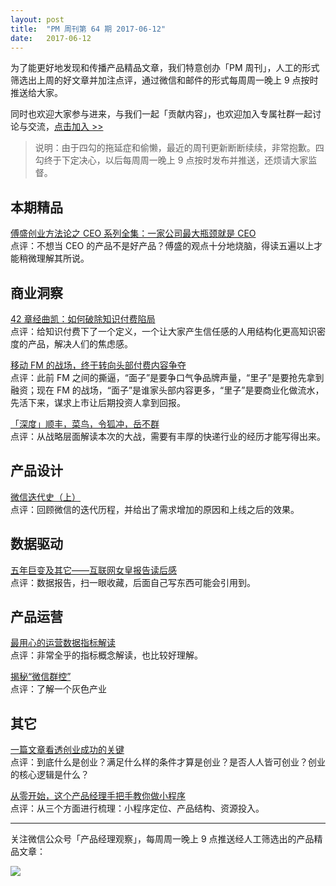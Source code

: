 ```yaml
---
layout: post
title:  "PM 周刊第 64 期 2017-06-12"
date:   2017-06-12
--- 
```


为了能更好地发现和传播产品精品文章，我们特意创办「PM 周刊」，人工的形式筛选出上周的好文章并加注点评，通过微信和邮件的形式每周周一晚上 9 点按时推送给大家。     

同时也欢迎大家参与进来，与我们一起「贡献内容」，也欢迎加入专属社群一起讨论与交流，[点击加入 >>](http://mp.weixin.qq.com/s/w8DK1vV0f3Hpj7u3fCNsiw) 

> 说明：由于四勾的拖延症和偷懒，最近的周刊更新断断续续，非常抱歉。四勾终于下定决心，以后每周周一晚上 9 点按时发布并推送，还烦请大家监督。

## 本期精品  

[傅盛创业方法论之 CEO 系列全集：一家公司最大瓶颈就是 CEO](https://mp.weixin.qq.com/s/rDdlnc1HYOqbQNmCb5w2yA)    
点评：不想当 CEO 的产品不是好产品？傅盛的观点十分地烧脑，得读五遍以上才能稍微理解其所说。   

## 商业洞察 

[42 章经曲凯：如何破除知识付费陷局](https://mp.weixin.qq.com/s/8f3NoWJs0rFUNUiwX2nc1Q)   
点评：给知识付费下了一个定义，一个让大家产生信任感的人用结构化更高知识密度的产品，解决人们的焦虑感。   

[移动 FM 的战场，终于转向头部付费内容争夺](https://mp.weixin.qq.com/s/C1fbck0ewqTDcj3X39i31Q)    
点评：此前 FM 之间的撕逼，“面子”是要争口气争品牌声量，“里子”是要抢先拿到融资；现在 FM 的战场，“面子”是谁家头部内容更多，“里子”是要商业化做流水，先活下来，谋求上市让后期投资人拿到回报。

[「深度」顺丰，菜鸟，令狐冲，岳不群](https://mp.weixin.qq.com/s/2onheFBuDMaO_cinHk0OGQ)    
点评：从战略层面解读本次的大战，需要有丰厚的快递行业的经历才能写得出来。    


## 产品设计  

[微信迭代史（上）](http://www.jianshu.com/p/4a3ad98ccb9a)   
点评：回顾微信的迭代历程，并给出了需求增加的原因和上线之后的效果。   

## 数据驱动

[五年巨变及其它——互联网女皇报告读后感](https://mp.weixin.qq.com/s/aPNRlvwY7d3NQttHH3g7uw)   
点评：数据报告，扫一眼收藏，后面自己写东西可能会引用到。   

## 产品运营

[最用心的运营数据指标解读](https://mp.weixin.qq.com/s/rXarXQvoSDsJPR1-7GwzRw)    
点评：非常全乎的指标概念解读，也比较好理解。   

[揭秘“微信群控”](https://mp.weixin.qq.com/s/r6XLv09DSusjUJdDnrNHHg)    
点评：了解一个灰色产业

## 其它  

[一篇文章看透创业成功的关键](https://mp.weixin.qq.com/s/t2jMzsfbwMKQO58PRzG-5g)   
点评：到底什么是创业？满足什么样的条件才算是创业？是否人人皆可创业？创业的核心逻辑是什么？   

[从零开始，这个产品经理手把手教你做小程序](https://mp.weixin.qq.com/s/kobewb11oaUa4xyC8lJqPQ)    
点评：从三个方面进行梳理：小程序定位、产品结构、资源投入。   
  
---
关注微信公众号「产品经理观察」，每周周一晚上 9 点推送经人工筛选出的产品精品文章：
  
![](http://com-4jplus-temp.qiniudn.com/pmweekly-weixin.jpg)   